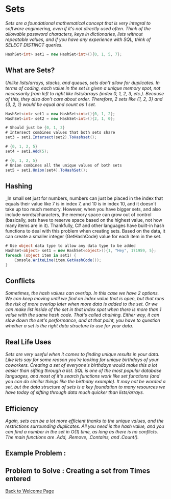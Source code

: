 # Sets

_Sets are a foundational mathematical concept that is very integral to software engineering, even if it's not directly used often. Think of the allowable password characters, keys in dictionaries, lists without repeatable values, and if you have any experience with SQL, think of SELECT DISTINCT queries._

```csharp
HashSet<int> set1 = new HashSet<int>(){0, 1, 5, 7};
```

## What are Sets?
_Unlike lists/arrays, stacks, and queues, sets don't allow for duplicates. In terms of coding, each value in the set is given a unique memory spot, not necessarily from left to right like lists/arrays (index 0, 1, 2, 3, etc.). Because of this, they also don't care about order. Therefore, 2 sets like {1, 2, 3} and {3, 2, 1} would be equal and count as 1 set._

```csharp
HashSet<int> set1 = new HashSet<int>(){0, 1, 2};
HashSet<int> set2 = new HashSet<int>(){2, 1, 0};

# Should just be {0, 1, 2}
# Intersect combines values that both sets share
set3 = set1.Intersect(set2).ToHashset(); 

# {0, 1, 2, 5}
set4 = set1.Add(5);

# {0, 1, 2, 5}
# Union combines all the unique values of both sets
set5 = set1.Union(set4).ToHashSet();
```

## Hashing
_In small set just for numbers, numbers can just be placed in the index that equals their value like 7 is in index 7, and 10 is in index 10, and it doesn't take up too much memory. However, when you have bigger sets, and also include words/characters, the memory space can grow out of control (basically, sets have to reserve space based on the highest value, not how many items are in it). Thankfully, C# and other languages have built-in hash functions to deal with this problem when creating sets. Based on the data, it can create a smaller integer (GetHashCode) value for each item in the set. 

```csharp
# Use object data type to allow any data type to be added
HashSet<object> set1 = new HashSet<object>(){1, "Hey", 171959, 5};
foreach (object item in set1) {
    Console.WriteLine(item.GetHashCode());
}
```

## Conflicts
_Sometimes, the hash values can overlap. In this case we have 2 options. We can keep moving until we find an index value that is open, but that runs the risk of more overlap later when more data is added to the set. Or we can make list inside of the set in that index spot when there is more than 1 value with the same hash code. That's called chaining. Either way, it can slow down the set's performance, and at that point, you have to question whether a set is the right data structure to use for your data._

## Real Life Uses
_Sets are very useful when it comes to finding unique results in your data. Like lets say for some reason you're looking for unique birthdays of your coworkers. Creating a set of everyone's birthdays would make this a lot easier than sifting through a list. SQL is one of the most popular database languages, and most of it's search functions work like set functions (and you can do similar things like the birthday example). It may not be worded a set, but the data structure of sets is a key foundation to many resources we have today of sifting through data much quicker than lists/arrays._

## Efficiency
_Again, sets can be a lot more efficient thanks to the unique values, and the restrictions surrounding duplicates. All you need is the hash value, and you can find a number in the set in O(1) time, as long as there is no conflicts. The main functions are .Add, .Remove, .Contains, and .Count()._


## Example Problem : 

## Problem to Solve : Creating a set from Times entered


[Back to Welcome Page](/0-welcome.md)